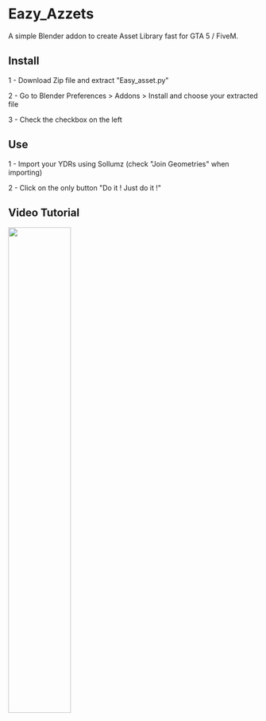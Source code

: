 # Eazy_Azzets

A simple Blender addon to create Asset Library fast for GTA 5 / FiveM.

## Install

1 - Download Zip file and extract "Easy_asset.py"

2 - Go to Blender Preferences > Addons > Install and choose your extracted file

3 - Check the checkbox on the left

## Use

1 - Import your YDRs using Sollumz (check "Join Geometries" when importing)

2 - Click on the only button "Do it ! Just do it !"

## Video Tutorial

[<img src="https://img.youtube.com/vi/PObeQq58j8Y/maxresdefault.jpg" width="50%">](https://youtu.be/PObeQq58j8Y)
